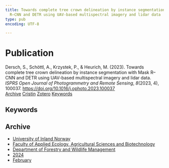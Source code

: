 ```yaml
---
title: Towards complete tree crown delineation by instance segmentation with Mask
  R–CNN and DETR using UAV-based multispectral imagery and lidar data
type: pub
encoding: UTF-8

---
```

<h1>Publication</h1>
<article id="csl-bib-container-3RTWGMG4" class="csl-bib-container">
  <div class="csl-bib-body"> <div class="csl-entry">Dersch, S., Schöttl, A., Krzystek, P., &#38; Heurich, M. (2023). Towards complete tree crown delineation by instance segmentation with Mask R–CNN and DETR using UAV-based multispectral imagery and lidar data. <i>ISPRS Open Journal of Photogrammetry and Remote Sensing</i>, <i>8</i>(2023, 4), 100037. <a href="https://doi.org/10.1016/j.ophoto.2023.100037">https://doi.org/10.1016/j.ophoto.2023.100037</a></div> </div>
  <div class="csl-bib-buttons">
    <a href="#taxonomy-article-3RTWGMG4" alt="archive" class="csl-bib-button">Archive</a>
    <a href="https://app.cristin.no/results/show.jsf?id=2241820" alt="Cristin" class="csl-bib-button">Cristin</a>
    <a href="http://zotero.org/groups/5881554/items/3RTWGMG4" alt="Zotero" class="csl-bib-button">Zotero</a>
    <a href="#keywords-article-3RTWGMG4" alt="keywords" class="csl-bib-button">Keywords</a>
  </div>
  <div id="csl-bib-meta-container-3RTWGMG4"></div>
</article>
<div id="csl-bib-meta-3RTWGMG4" class="csl-bib-meta">
  <article id="keywords-article-3RTWGMG4" class="keywords-article">
    <h1>Keywords</h1>
    
  </article>
  <article id="taxonomy-article-3RTWGMG4" class="taxonomy-article">
    <h1>Archive</h1>
    <ul>
      <li><a href="{{< params subfolder >}}en/archive/?key=3DCRN523">University of Inland Norway</a></li>
      <li><a href="{{< params subfolder >}}en/archive/?key=T77LXH6D">Faculty of Applied Ecology, Agricultural Sciences and Biotechnology</a></li>
      <li><a href="{{< params subfolder >}}en/archive/?key=7TRARPE3">Department of Forestry and Wildlife Management</a></li>
      <li><a href="{{< params subfolder >}}en/archive/?key=A4XX8HDP">2024</a></li>
      <li><a href="{{< params subfolder >}}en/archive/?key=JVFWTN68">February</a></li>
    </ul>
  </article>
</div>
